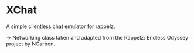 # XChat
A simple clientless chat emulator for rappelz.

-> Networking class taken and adapted from the Rappelz: Endless Odyssey project by NCarbon.

